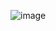 ![image](https://github.com/MinIcecream/FullStackOpen/assets/63301542/370282d9-546b-4272-8762-f2deb84cd1b0)
